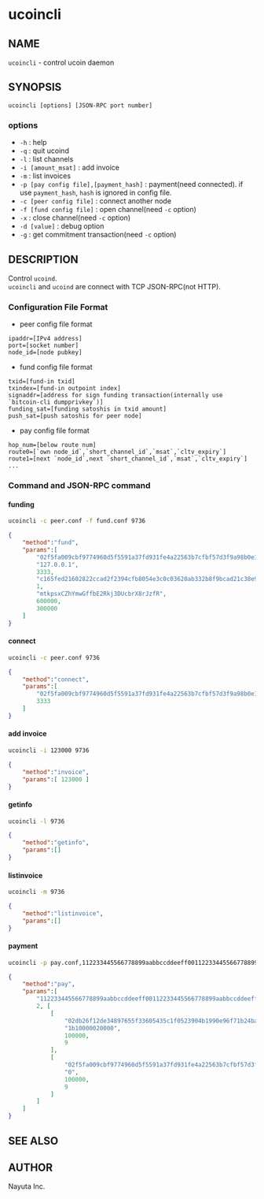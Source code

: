 # ucoincli

## NAME

`ucoincli` - control ucoin daemon

## SYNOPSIS

    ucoincli [options] [JSON-RPC port number]

### options

* `-h` : help
* `-q` : quit ucoind
* `-l` : list channels
* `-i [amount_msat]` : add invoice
* `-m` : list invoices
* `-p [pay config file],[payment_hash]`  : payment(need connected). if use `payment_hash`, `hash` is ignored in config file.
* `-c [peer config file]` : connect another node
* `-f [fund config file]` : open channel(need `-c` option)
* `-x` : close channel(need `-c` option)
* `-d [value]` : debug option
* `-g` : get commitment transaction(need `-c` option)

## DESCRIPTION

Control `ucoind`.  
`ucoincli` and `ucoind` are connect with TCP JSON-RPC(not HTTP).

### Configuration File Format

* peer config file format

```text
ipaddr=[IPv4 address]
port=[socket number]
node_id=[node pubkey]
```

* fund config file format

```text
txid=[fund-in txid]
txindex=[fund-in outpoint index]
signaddr=[address for sign funding transaction(internally use `bitcoin-cli dumpprivkey`)]
funding_sat=[funding satoshis in txid amount]
push_sat=[push satoshis for peer node]
```

* pay config file format

```text
hop_num=[below route num]
route0=[`own node_id`,`short_channel_id`,`msat`,`cltv_expiry`]
route1=[next `node_id`,next `short_channel_id`,`msat`,`cltv_expiry`]
...
```

### Command and JSON-RPC command

#### funding

```bash
ucoincli -c peer.conf -f fund.conf 9736
```

```json
{
    "method":"fund",
    "params":[
        "02f5fa009cbf9774960d5f5591a37fd931fe4a22563b7cfbf57d3f9a98b0e11882",
        "127.0.0.1",
        3333,
        "c165fed21602822ccad2f2394cfb8054e3c0c03620ab332b8f9bcad21c38e902",
        1,
        "mtkpsxCZhYmwGffbE2Rkj3DUcbrX8rJzfR",
        600000,
        300000
    ]
}
```

#### connect

```bash
ucoincli -c peer.conf 9736
```

```json
{
    "method":"connect",
    "params":[
        "02f5fa009cbf9774960d5f5591a37fd931fe4a22563b7cfbf57d3f9a98b0e11882","127.0.0.1",
        3333
    ]
}
```

#### add invoice

```bash
ucoincli -i 123000 9736
```

```json
{
    "method":"invoice",
    "params":[ 123000 ]
}
```

#### getinfo

```bash
ucoincli -l 9736
```

```json
{
    "method":"getinfo",
    "params":[]
}
```

#### listinvoice

```bash
ucoincli -m 9736
```

```json
{
    "method":"listinvoice",
    "params":[]
}
```

#### payment

```bash
ucoincli -p pay.conf,112233445566778899aabbccddeeff00112233445566778899aabbccddeeff00 9736
```

```json
{
    "method":"pay",
    "params":[
        "112233445566778899aabbccddeeff00112233445566778899aabbccddeeff00",
        2, [
            [
                "02db26f12de34897655f33605435c1f0523904b1990e96f71b24ba07074aadb946",
                "1b10000020000",
                100000,
                9
            ],
            [
                "02f5fa009cbf9774960d5f5591a37fd931fe4a22563b7cfbf57d3f9a98b0e11882",
                "0",
                100000,
                9
            ]
        ]
    ]
}
```

## SEE ALSO

## AUTHOR

Nayuta Inc.